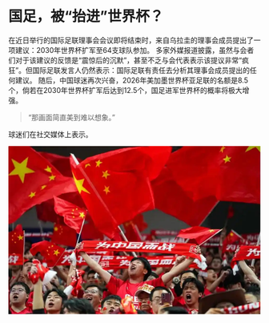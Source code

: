 # 国足，被“抬进”世界杯？

在近日举行的国际足联理事会会议即将结束时，来自乌拉圭的理事会成员提出了一项建议：2030年世界杯扩军至64支球队参加。
多家外媒报道披露，虽然与会者们对于该建议的反馈是“震惊后的沉默”，甚至不乏与会代表表示该提议非常“疯狂”。但国际足联发言人仍然表示：国际足联有责任去分析其理事会成员提出的任何建议。
随后，中国球迷再次兴奋，2026年美加墨世界杯亚足联的名额是8.5个，倘若在2030年世界杯扩军后达到12.5个，国足进军世界杯的概率将极大增强。

> “那画面简直美到难以想象。”

球迷们在社交媒体上表示。

![国足被抬进世界杯](1.webp)





